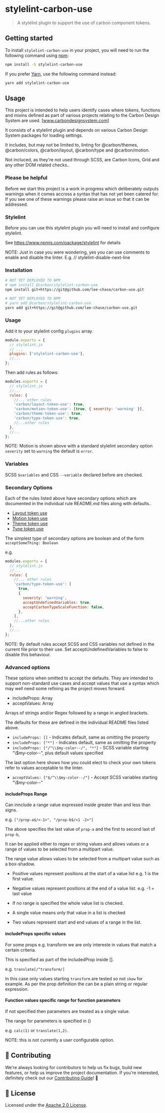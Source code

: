 # stylelint-carbon-use

> A stylelint plugin to support the use of carbon component tokens.

## Getting started

To install `stylelint-carbon-use` in your project, you will need to run the
following command using [npm](https://www.npmjs.com/):

```bash
npm install -S stylelint-carbon-use
```

If you prefer [Yarn](https://yarnpkg.com/en/), use the following command
instead:

```bash
yarn add stylelint-carbon-use
```

## Usage

This project is intended to help users identify cases where tokens, functions
and mixins defined as part of various projects relating to the Carbon Design
System are used. [www.carbondesignsystem.com]

It consists of a stylelint plugin and depends on various Carbon Design System
packages for loading settings.

It includes, but may not be limited to, linting for @carbon/themes,
@carbon/colors, @carbon/layout, @carbon/type and @carbon/motion.

Not incluced, as they're not used through SCSS, are Carbon Icons, Grid and any
other DOM related checks..

### Please be helpful

Before we start this project is a work in progress which deliberately outputs
warnings when it comes accross a syntax that has not yet been catered for. If
you see one of these warnings please raise an issue so that it can be addressed.

### Stylelint

Before you can use this stylelint plugin you will need to install and configure
stylelint.

See <https://www.npmjs.com/package/stylelint> for details

NOTE: Just in case you were wondering, yes you can use comments to enable and
disable the linter. E.g. // stylelint-disable-next-line

### Installation

```bash
# NOT YET DEPLOYED TO NPM
# npm install @carbon/stylelint-carbon-use
npm install git+https://git@github.com/lee-chase/carbon-use.git
```

```bash
# NOT YET DEPLOYED TO NPM
# yarn add @carbon/stylelint-carbon-use
yarn add git+https://git@github.com/lee-chase/carbon-use.git
```

### Usage

Add it to your stylelint config `plugins` array.

```js
module.exports = {
  // stylelint.js
  // ...
  plugins: ['stylelint-carbon-use'],
  //...
};
```

Then add rules as follows:

```js
modules.exports = {
  // stylelint.js
  //...
  rules: {
    //... other rules
    'carbon/layout-token-use': true,
    'carbon/motion-token-use': [true, { severity: 'warning' }],
    'carbon/theme-token-use': true,
    'carbon/type-token-use': true,
    //...other rules
  },
  //...
};
```

NOTE: Motion is shown above with a standard stylelint secondary option
`severity` set to `warning` the default is `error`.

### Variables

SCSS `$variables` and CSS `--variable` declared before are checked.

### Secondary Options

Each of the rules listed above have secondary options which are documented in
the individual rule README.md files along with defaults..

- [Layout token use](./src/rules/layout-token-use/README.md)
- [Motion token use](./src/rules/motion-token-use/README.md)
- [Theme token use](./src/rules/theme-token-use/README.md)
- [Type token use](./src/rules/type-token-use/README.md)

The simplest type of secondary options are boolean and of the form
`acceptSomeThing: Boolean`

e.g.

```js
modules.exports = {
  // stylelint.js
  //...
  rules: {
    //... other rules
    'carbon/type-token-use': [
      true,
      {
        severity: 'warning',
        acceptUndefinedVariables: true,
        acceptCarbonTypeScaleFunction: false,
      },
    ],
    //...other rules
  },
  //...
};
```

NOTE: By default rules accept SCSS and CSS variables not defined in the current
file prior to their use. Set acceptUndefinedVariables to false to disable this
behaviour.

### Advanced options

These options when omitted to accept the defaults. They are intended to support
non-standard use cases and accept values that use a syntax which may well need
some refining as the project moves forward.

- includeProps: Array
- acceptValues: Array

Arrays of strings and/or Regex followed by a range in angled brackets.

The defaults for these are defined in the individual README files listed above.

- `includeProps: []` - Indicates default, same as omitting the property
- `includeProps: ["*"]` - Indicates default, same as omitting the property
- `includeProps: ["/^\\$my-color--/", "*"]` - SCSS variable starting
  "\\\$my-color--", plus default values specified

The last option here shows how you could elect to check your own tokens refer to
values acceptable to the linter.

- `acceptValues: ["$/^\\$my-color--/"]` - Accept SCSS variables starting
  "\\\$my-color--"

#### includeProps Range

Can innclude a range value expressed inside greater than and less than signs.

e.g. `["/prop-a$/<-1>", "/prop-b$/<1 -2>"]`

The above specifies the last value of `prop-a` and the first to second last of
`prop-b`,

It can be applied either to regex or string values and allows values or a range
of values to be selected from a multipart value.

The range value allows values to be selected from a multipart value such as a
box-shadow.

- Positive values represent positions at the start of a value list e.g. 1 is the
  first value.

- Negative values represent positions at the end of a value list. e.g. -1 = last
  value

- If no range is specified the whole value list is checked.

- A single value means only that value in a list is checked

- Two values represent start and end values of a range in the list.

#### includeProps specific values

For some props e.g. transform we are only intereste in values that match a
certain criteria.

This is specified as part of the includedProp inside \[].

e.g. `translate[/^transform/]`

In this case only values starting `transform` are tested so not `skew` for
example. As per the prop definition the can be a plain string or regular
expression.

#### Function values specific range for function parameters

If not specified then parameters are treated as a single value.

The range for parameters is specified in ()

e.g. `calc(1)` or `translate(1,2)`.

NOTE: this is not currently a user configurable option.

## 🙌 Contributing

We're always looking for contributors to help us fix bugs, build new features,
or help us improve the project documentation. If you're interested, definitely
check out our [Contributing Guide](/.github/CONTRIBUTING.md)! 👀

## 📝 License

Licensed under the [Apache 2.0 License](/LICENSE).
